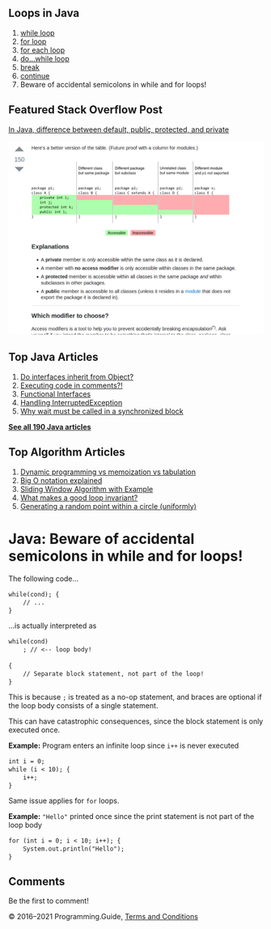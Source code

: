 <span class="underline"></span>

<span class="underline"></span>

Loops in Java
-------------

1.  [while loop](while-loop.html)
2.  [for loop](for-loop.html)
3.  [for each loop](for-each-loop.html)
4.  [do…while loop](do-while-loop.html)
5.  [break](break-loop.html)
6.  [continue](continue.html)
7.  Beware of accidental semicolons in while and for loops!

Featured Stack Overflow Post
----------------------------

[In Java, difference between default, public, protected, and private](https://stackoverflow.com/a/33627846/276052)  
  
[<img src="../images/so-featured-33627846.png" alt="StackOverflow screenshot thumbnail" class="screenshot" />](https://stackoverflow.com/a/33627846/276052)

<span class="underline"></span>

Top Java Articles
-----------------

1.  [Do interfaces inherit from Object?](do-interfaces-inherit-from-object.html)
2.  [Executing code in comments?!](executing-code-in-comments.html)
3.  [Functional Interfaces](functional-interfaces.html)
4.  [Handling InterruptedException](handling-interrupted-exceptions.html)
5.  [Why wait must be called in a synchronized block](why-wait-must-be-in-synchronized.html)

[**See all 190 Java articles**](index.html)

Top Algorithm Articles
----------------------

1.  [Dynamic programming vs memoization vs tabulation](../dynamic-programming-vs-memoization-vs-tabulation.html)
2.  [Big O notation explained](../big-o-notation-explained.html)
3.  [Sliding Window Algorithm with Example](../sliding-window-example.html)
4.  [What makes a good loop invariant?](../what-makes-a-good-loop-invariant.html)
5.  [Generating a random point within a circle (uniformly)](../random-point-within-circle.html)

Java: Beware of accidental semicolons in while and for loops!
=============================================================

The following code…

    while(cond); {
        // ...
    }

…is actually interpreted as

    while(cond)
        ; // <-- loop body!

    {
        // Separate block statement, not part of the loop!
    }

This is because `;` is treated as a no-op statement, and braces are optional if the loop body consists of a single statement.

This can have catastrophic consequences, since the block statement is only executed once.

**Example:** Program enters an infinite loop since `i++` is never executed

    int i = 0;
    while (i < 10); {
        i++;
    }

Same issue applies for `for` loops.

**Example:** `"Hello"` printed once since the print statement is not part of the loop body

    for (int i = 0; i < 10; i++); {
        System.out.println("Hello");
    }

Comments
--------

Be the first to comment!

© 2016–2021 Programming.Guide, [Terms and Conditions](../terms-and-conditions.html)
